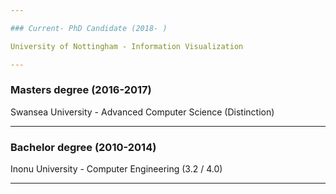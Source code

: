 ```yaml
---

### Current- PhD Candidate (2018- )

University of Nottingham - Information Visualization

---
```


### Masters degree (2016-2017)

Swansea University - Advanced Computer Science (Distinction)

---

### Bachelor degree (2010-2014)

Inonu University - Computer Engineering (3.2 / 4.0)

---


